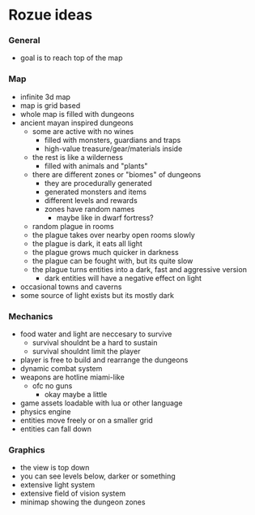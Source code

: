# Rozue ideas
### General
* goal is to reach top of the map
### Map
* infinite 3d map
* map is grid based
* whole map is filled with dungeons
* ancient mayan inspired dungeons
    * some are active with no wines
        * filled with monsters, guardians and traps
        * high-value treasure/gear/materials inside
    * the rest is like a wilderness
        * filled with animals and "plants"
    * there are different zones or "biomes" of dungeons
        * they are procedurally generated
        * generated monsters and items
        * different levels and rewards
        * zones have random names
            * maybe like in dwarf fortress?
    * random plague in rooms
    * the plague takes over nearby open rooms slowly
    * the plague is dark, it eats all light
    * the plague grows much quicker in darkness
    * the plague can be fought with, but its quite slow
    * the plague turns entities into a dark, fast and aggressive version
        * dark entities will have a negative effect on light
* occasional towns and caverns
* some source of light exists but its mostly dark
### Mechanics
* food water and light are neccesary to survive
    * survival shouldnt be a hard to sustain
    * survival shouldnt limit the player
* player is free to build and rearrange the dungeons
* dynamic combat system
* weapons are hotline miami-like
    * ofc no guns
        * okay maybe a little
* game assets loadable with lua or other language
* physics engine
* entities move freely or on a smaller grid
* entities can fall down
### Graphics
* the view is top down
* you can see levels below, darker or something
* extensive light system
* extensive field of vision system
* minimap showing the dungeon zones
